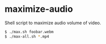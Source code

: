 # maximize-audio
Shell script to maximize audio volume of video.

```sh
$ ./max.sh foobar.webm
$ ./max-all.sh *.mp4
```
